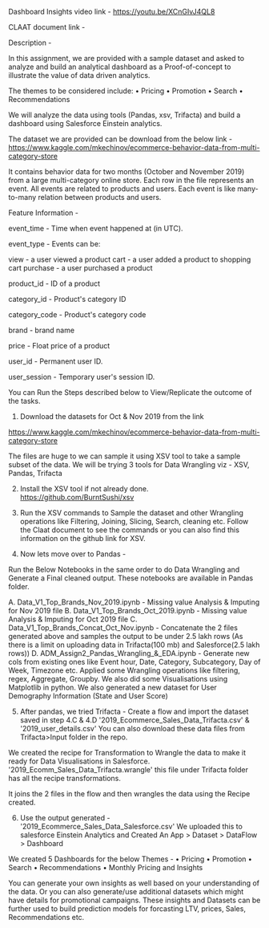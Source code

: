 
Dashboard Insights video link - https://youtu.be/XCnGIvJ4QL8

CLAAT document link - 

Description - 

In this assignment, we are provided with a sample dataset and asked to analyze and build an analytical dashboard as a Proof-of-concept to illustrate the value of data driven analytics.

The themes to be considered include:
• Pricing
• Promotion
• Search
• Recommendations


We will analyze the data using tools (Pandas, xsv, Trifacta) and build a dashboard using Salesforce Einstein analytics. 

The dataset we are provided can be download from the below link - 
https://www.kaggle.com/mkechinov/ecommerce-behavior-data-from-multi-category-store

It contains behavior data for two months (October and November 2019) from a large multi-category online store.
Each row in the file represents an event. All events are related to products and users. Each event is like many-to-many relation between products and users.

Feature Information - 

event_time  - Time when event happened at (in UTC).

event_type - Events can be:

view - a user viewed a product
cart - a user added a product to shopping cart
purchase - a user purchased a product

product_id - ID of a product

category_id - Product's category ID

category_code - Product's category code

brand - brand name

price - Float price of a product

user_id - Permanent user ID.

user_session - Temporary user's session ID. 


You can Run the Steps described below to View/Replicate the outcome of the tasks. 

1. Download the datasets for Oct & Nov 2019 from the link 

https://www.kaggle.com/mkechinov/ecommerce-behavior-data-from-multi-category-store

The files are huge to we can sample it using XSV tool to take a sample subset of the data. 
We will be trying 3 tools for Data Wrangling viz - XSV, Pandas, Trifacta 

2. Install the XSV tool if not already done. 
   https://github.com/BurntSushi/xsv

3. Run the XSV commands to Sample the dataset and other Wrangling operations like Filtering, Joining, Slicing, Search, cleaning etc. 
Follow the Claat document to see the commands or you can also find this information on the github link for XSV. 

4. Now lets move over to Pandas - 

Run the Below Notebooks in the same order to do Data Wrangling and Generate a Final cleaned output. These notebooks are available in Pandas folder. 

A. Data_V1_Top_Brands_Nov_2019.ipynb - 
Missing value Analysis & Imputing for Nov 2019 file 
B. Data_V1_Top_Brands_Oct_2019.ipynb - 
Missing value Analysis & Imputing for Oct 2019 file
C. Data_V1_Top_Brands_Concat_Oct_Nov.ipynb - 
Concatenate the 2 files generated above and samples the output to be under 2.5 lakh rows 
(As there is a limit on uploading data in Trifacta(100 mb) and Salesforce(2.5 lakh rows))
D. ADM_Assign2_Pandas_Wrangling_&_EDA.ipynb - 
Generate new cols from existing ones like Event hour, Date, Category, Subcategory, Day of Week,
Timezone etc. Applied some Wrangling operations like filtering, regex, Aggregate, Groupby. 
We also did some Visualisations using Matplotlib in python. 
We also generated a new dataset for User Demography Information (State and User Score)

5. After pandas, we tried Trifacta - 
Create a flow and import the dataset saved in step 4.C & 4.D '2019_Ecommerce_Sales_Data_Trifacta.csv' & '2019_user_details.csv'
You can also download these data files from Trifacta>Input folder in the repo. 

We created the recipe for Transformation to Wrangle the data to make it ready for Data Visualisations in Salesforce. 
'2019_Ecomm_Sales_Data_Trifacta.wrangle' this file under Trifacta folder has all the recipe transformations. 

It joins the 2 files in the flow and then wrangles the data using the Recipe created.

6. Use the output generated - '2019_Ecommerce_Sales_Data_Salesforce.csv'
We uploaded this to salesforce Einstein Analytics and Created An App > Dataset > DataFlow > Dashboard 

We created 5 Dashboards for the below Themes - 
• Pricing
• Promotion
• Search
• Recommendations
• Monthly Pricing and Insights

You can generate your own insights as well based on your understanding of the data. Or you can also generate/use additional datasets 
which might have details for promotional campaigns. These insights and Datasets can be further used to build 
prediction models for forcasting LTV, prices, Sales, Recommendations etc. 






